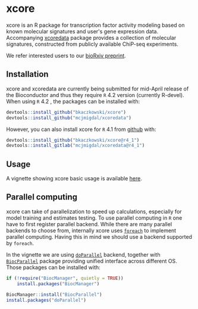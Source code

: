# xcore

xcore is an R package for transcription factor activity modeling
based on known molecular signatures and user's gene expression data.
Accompanying [xcoredata](https://github.com/mcjmigdal/xcoredata/) package
provides a collection of molecular signatures, constructed from publicly
available ChiP-seq experiments.

We refer interested users to our [bioRxiv preprint](https://www.biorxiv.org/content/10.1101/2022.02.23.481130v1).

## Installation
xcore and xcoredata are currently being submitted for mid-April release of the Bioconductor and thus they require `R` 4.2 version (currently R-devel).
When using `R` 4.2 , the packages can be installed with:
``` r
devtools::install_github("bkaczkowski/xcore")
devtools::install_github("mcjmigdal/xcoredata")
```

However, you can also install xcore for `R` 4.1 from [github](https://github.com/bkaczkowski/xcore) with:
``` r
devtools::install_github("bkaczkowski/xcore@r4_1")
devtools::install_gitlab("mcjmigdal/xcoredata@r4_1")
```

## Usage

A vignette showing xcore basic usage is available [here](https://bkaczkowski.github.io/xcore/articles/xcore_vignette.html).

## Parallel computing

xcore can take of parallelization to speed up calculations, especially for model
training and estimates testing. To use parallel computing in `R` one have to first
register parallel backend. While there are many parallel backends to choose 
from, internally xcore uses [`foreach`](https://cran.r-project.org/web/packages/foreach)
to implement parallel computing. Having this in mind we should use a backend
supported by `foreach`. 

In the vignette we are using [`doParallel`](https://cran.r-project.org/package=doParallel)
backend, together with [`BiocParallel`](https://bioconductor.org/packages/release/bioc/html/BiocParallel.html)
package providing unified interface across different OS. Those packages can be
installed with:

``` r
if (!require("BiocManager", quietly = TRUE))
    install.packages("BiocManager")

BiocManager::install("BiocParallel")
install.packages("doParallel")
```
